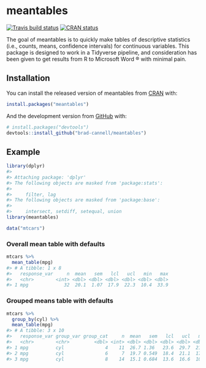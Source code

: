 
<!-- README.md is generated from README.Rmd. Please edit that file -->

# meantables

<!-- badges: start -->

[![Travis build
status](https://travis-ci.com/brad-cannell/meantables.svg?branch=master)](https://travis-ci.com/brad-cannell/meantables)
[![CRAN
status](https://www.r-pkg.org/badges/version/meantables)](https://cran.r-project.org/package=meantables)
<!-- badges: end -->

The goal of meantables is to quickly make tables of descriptive
statistics (i.e., counts, means, confidence intervals) for continuous
variables. This package is designed to work in a Tidyverse pipeline, and
consideration has been given to get results from R to Microsoft Word ®
with minimal pain.

## Installation

You can install the released version of meantables from
[CRAN](https://CRAN.R-project.org) with:

``` r
install.packages("meantables")
```

And the development version from [GitHub](https://github.com/) with:

``` r
# install.packages("devtools")
devtools::install_github("brad-cannell/meantables")
```

## Example

``` r
library(dplyr)
#> 
#> Attaching package: 'dplyr'
#> The following objects are masked from 'package:stats':
#> 
#>     filter, lag
#> The following objects are masked from 'package:base':
#> 
#>     intersect, setdiff, setequal, union
library(meantables)
```

``` r
data("mtcars")
```

### Overall mean table with defaults

``` r
mtcars %>% 
  mean_table(mpg)
#> # A tibble: 1 x 8
#>   response_var     n  mean   sem   lcl   ucl   min   max
#>   <chr>        <int> <dbl> <dbl> <dbl> <dbl> <dbl> <dbl>
#> 1 mpg             32  20.1  1.07  17.9  22.3  10.4  33.9
```

### Grouped means table with defaults

``` r
mtcars %>% 
  group_by(cyl) %>% 
  mean_table(mpg)
#> # A tibble: 3 x 10
#>   response_var group_var group_cat     n  mean   sem   lcl   ucl   min   max
#>   <chr>        <chr>         <dbl> <int> <dbl> <dbl> <dbl> <dbl> <dbl> <dbl>
#> 1 mpg          cyl               4    11  26.7 1.36   23.6  29.7  21.4  33.9
#> 2 mpg          cyl               6     7  19.7 0.549  18.4  21.1  17.8  21.4
#> 3 mpg          cyl               8    14  15.1 0.684  13.6  16.6  10.4  19.2
```
